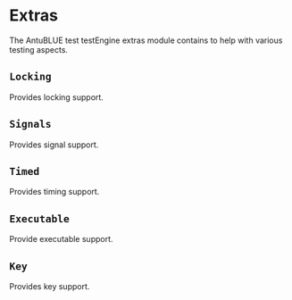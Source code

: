 # Extras

The AntuBLUE test testEngine extras module contains to help with various testing aspects.

## `Locking`

Provides locking support.

## `Signals`

Provides signal support.

## `Timed`

Provides timing support.

## `Executable`

Provide executable support.

## `Key`

Provides key support.